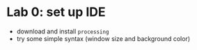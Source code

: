 # Lab 0: set up IDE
* download and install `processing`
* try some simple syntax (window size and background color)